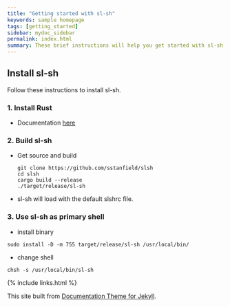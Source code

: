 ```yaml
---
title: "Getting started with sl-sh"
keywords: sample homepage
tags: [getting_started]
sidebar: mydoc_sidebar
permalink: index.html
summary: These brief instructions will help you get started with sl-sh.
---
```



## Install sl-sh

Follow these instructions to install sl-sh.

### 1. Install Rust
-  Documentation [here](https://www.rust-lang.org/tools/install)

### 2. Build sl-sh
-  Get source and build
    ```
    git clone https://github.com/sstanfield/slsh
    cd slsh
    cargo build --release
    ./target/release/sl-sh
    ```
-  sl-sh will load with the default slshrc file.

### 3. Use sl-sh as primary shell
-  install binary
```
sudo install -D -m 755 target/release/sl-sh /usr/local/bin/
```
-  change shell
```
chsh -s /usr/local/bin/sl-sh
```

{% include links.html %}

This site built from [Documentation Theme for Jekyll](https://github.com/tomjoht/documentation-theme-jekyll).

